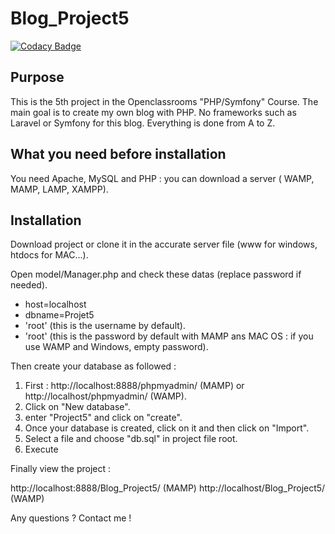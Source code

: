 # Blog_Project5

[![Codacy Badge](https://api.codacy.com/project/badge/Grade/6e317a9d495341eda39b6195ff2322b3)](https://app.codacy.com/app/sergisergio/Blog_Project5?utm_source=github.com&utm_medium=referral&utm_content=sergisergio/Blog_Project5&utm_campaign=badger)



## Purpose
This is the 5th project in the Openclassrooms "PHP/Symfony" Course. The main goal is to create my own blog with PHP. No frameworks such as Laravel or Symfony for this blog. Everything is done from A to Z.

## What you need before installation
You need Apache, MySQL and PHP : you can download a server ( WAMP, MAMP, LAMP, XAMPP).

## Installation

Download project or clone it in the accurate server file (www for windows, htdocs for MAC...).

Open model/Manager.php and check these datas (replace password if needed).

* host=localhost
* dbname=Projet5
* 'root' (this is the username by default).
* 'root' (this is the password by default with MAMP ans MAC OS : if you use WAMP and Windows, empty password).

Then create your database as followed :

1. First : http://localhost:8888/phpmyadmin/ (MAMP) or http://localhost/phpmyadmin/ (WAMP).
2. Click on "New database".
3. enter "Project5" and click on "create".
4. Once your database is created, click on it and then click on "Import".
5. Select a file and choose "db.sql" in project file root.
6. Execute

Finally view the project :

http://localhost:8888/Blog_Project5/  (MAMP)
http://localhost/Blog_Project5/       (WAMP)

Any questions ? Contact me !

